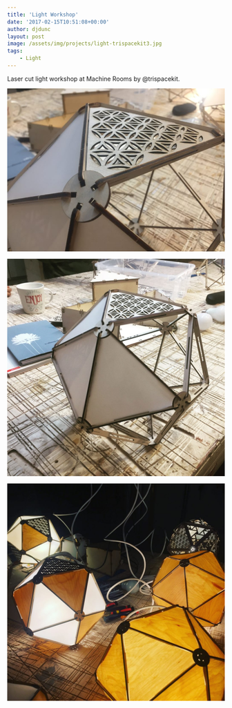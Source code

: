 ```yaml
---
title: 'Light Workshop'
date: '2017-02-15T10:51:08+00:00'
author: djdunc
layout: post
image: /assets/img/projects/light-trispacekit3.jpg
tags:
    - Light
---
```


Laser cut light workshop at Machine Rooms by @trispacekit.

![laser cut side lamp](/assets/img/projects/light-trispacekit.jpg)

![laser cut side lamp](/assets/img/projects/light-trispacekit2.jpg)

![laser cut side lamp](/assets/img/projects/light-trispacekit3.jpg)
